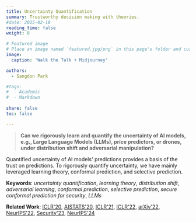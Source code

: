 ```yaml
---
title: Uncertainty Quantification 
summary: Trustworthy decision making with theories.
#date: 2025-02-18
reading_time: false
weight: 8

# Featured image
# Place an image named `featured.jpg/png` in this page's folder and customize its options here.
image:
  caption: 'Walk the Talk + Midjourney'

authors:
  - Sangdon Park

#tags:
#  - Academic
#  - Markdown
  
share: false
toc: false

---
```



> **Can we rigorously learn and quantify the uncertainty of AI models, e.g., Large Language Models (LLMs), price predictors, or drones, under distribution shift and adversarial manipulation?**
>
Quantified uncertainty of AI models' predictions provides a basis of the trust on predictions.
To rigorously quantify uncertainty, 
we have mainly leveraged learning theory, conformal prediction, and selective prediction. 


**Keywords**: *uncertainty quantification*, *learning theory*, *distribution shift*, *adversarial learning*, *conformal prediction*, *selective prediction*, *secure conformal prediction for security*, *LLMs* 

**Related Work**:
[ICLR'20](https://openreview.net/forum?id=BJxVI04YvB),
[AISTATS'20](http://proceedings.mlr.press/v108/park20b/park20b.pdf),
[ICLR'21](https://openreview.net/forum?id=Qk-Wq5AIjpq),
[ICLR'22](https://openreview.net/pdf?id=DhP9L8vIyLc),
[arXiv'22](https://arxiv.org/abs/2204.07482),
[NeurIPS'22](https://openreview.net/forum?id=s6ygs1UCOw1),
[Security'23](https://www.usenix.org/conference/usenixsecurity23/presentation/park),
[NeurIPS'24](https://arxiv.org/abs/2307.09254)

